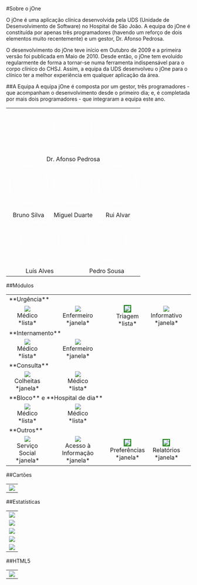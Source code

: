 #Sobre o jOne

O jOne é uma aplicação clínica desenvolvida pela UDS (Unidade de Desenvolvimento de Software) no Hospital de São João. A equipa do jOne é constituída por apenas três programadores  (havendo um reforço de dois elementos muito recentemente) e um gestor, Dr. Afonso Pedrosa.

O desenvolvimento do jOne teve início em Outubro de 2009 e a primeira versão foi publicada em Maio de 2010. Desde então, o jOne tem evoluído regularmente de forma a tornar-se numa ferramenta indispensável para o corpo clínico do CHSJ. Assim, a equipa da UDS desenvolveu o jOne para o clínico ter a melhor experiência em qualquer aplicação da área.

##A Equipa
A equipa jOne é composta por um gestor, três programadores  - que acompanham o desenvolvimento desde o primeiro dia; e, é completada por mais dois programadores - que integraram a equipa este ano.
<table>
    <tr>
        <td colspan="6" style="text-align:center;">
            <div style="height: 102px; width: 102px; border: white; border-radius: 50px; border-width: 2px; border-style: solid; display: block; margin-left: auto; margin-right: auto;">
                <div style="height: 98px; width: 98px; border-radius: 49px; background-repeat: no-repeat; background-size: cover; background-position: 50% 50%; background-image:url('../img/devs/7285.png');"></div>
            </div><br/>
            <span>Dr. Afonso Pedrosa</span>
        </td>
    </tr>
    <tr>
        <td colspan="2" style="text-align:center;">
            <div style="height: 102px; width: 102px; border: white; border-radius: 50px; border-width: 2px; border-style: solid; display: block; margin-left: auto; margin-right: auto;">
                <div style="height: 98px; width: 98px; border-radius: 49px; background-repeat: no-repeat; background-size: cover; background-position: 50% 50%; background-image:url('../img/devs/7241.png');"></div>
            </div><br/>
            <span>Bruno Silva</span>
        </td>
        <td colspan="2" style="text-align:center;">
            <div style="height: 102px; width: 102px; border: white; border-radius: 50px; border-width: 2px; border-style: solid; display: block; margin-left: auto; margin-right: auto;">
                <div style="height: 98px; width: 98px; border-radius: 49px; background-repeat: no-repeat; background-size: cover; background-position: 50% 50%; background-image:url('../img/devs/7240.png');"></div>
            </div><br/>
            <span>Miguel Duarte</span>
        </td>
        <td colspan="2" style="text-align:center;">
            <div style="height: 102px; width: 102px; border: white; border-radius: 50px; border-width: 2px; border-style: solid; display: block; margin-left: auto; margin-right: auto;">
                <div style="height: 98px; width: 98px; border-radius: 49px; background-repeat: no-repeat; background-size: cover; background-position: 50% 50%; background-image:url('../img/devs/7237.png');"></div>
            </div><br/>
            <span>Rui Alvar</span>
        </td>
    </tr>
    <tr>
        <td colspan="3" style="text-align:center;">
            <div style="height: 102px; width: 102px; border: white; border-radius: 50px; border-width: 2px; border-style: solid; display: block; margin-left: auto; margin-right: auto;">
                <div style="height: 98px; width: 98px; border-radius: 49px; background-repeat: no-repeat; background-size: cover; background-position: 50% 50%; background-image:url('../img/devs/13081.png');"></div>
            </div><br/>
            <span>Luís Alves</span>
        </td>
        <td colspan="3" style="text-align:center;">
            <div style="height: 102px; width: 102px; border: white; border-radius: 50px; border-width: 2px; border-style: solid; display: block; margin-left: auto; margin-right: auto;">
                <div style="height: 98px; width: 98px; border-radius: 49px; background-repeat: no-repeat; background-size: cover; background-position: 50% 50%; background-image:url('../img/devs/9692.png');"></div>
            </div><br/>
            <span>Pedro Sousa</span>
        </td>
    </tr>
</table>

##Módulos
<table>
    <tr><td colspan="5">**Urgência**</td><tr>
    <tr>
        <td style="text-align:center;"><img src="../img/modules/1.png"><br/>Médico<br/>*lista*</td>
        <td style="text-align:center;"><img src="../img/modules/2.png"><br/>Enfermeiro<br/>*janela*</td>
        <td style="text-align:center;"><img src="../img/modules/3.png" style="border: 2px solid green"><br/>Triagem<br/>*lista*</td>
        <td style="text-align:center;"><img src="../img/modules/4.png"><br/>Informativo<br/>*janela*</td>
    </tr>
    <tr><td colspan="5">**Internamento**</td><tr>
    <tr>
        <td style="text-align:center;"><img src="../img/modules/6.png"><br/>Médico<br/>*lista*</td>
        <td style="text-align:center;"><img src="../img/modules/7.png"><br/>Enfermeiro<br/>*janela*</td>
        <td colspan="3"></td>
    </tr>
    <tr><td colspan="5">**Consulta**</td><tr>
    <tr>
        <td style="text-align:center;"><img src="../img/modules/8.png"><br/>Colheitas<br/>*janela*</td>
        <td style="text-align:center;"><img src="../img/modules/9.png"><br/>Médico<br/>*lista*</td>
        <td colspan="3"></td>
    </tr>
    <tr><td colspan="5">**Bloco** e **Hospital de dia**</td><tr>
    <tr>
        <td style="text-align:center;"><img src="../img/modules/10.png"><br/>Médico<br/>*lista*</td>
        <td style="text-align:center;"><img src="../img/modules/11.png"><br/>Médico<br/>*lista*</td>
        <td colspan="3"></td>
    </tr>
    <tr><td colspan="5">**Outros**</td><tr>
    <tr>
        <td style="text-align:center;"><img src="../img/modules/12.png"><br/>Serviço Social<br/>*janela*</td>
        <td style="text-align:center;"><img src="../img/modules/13.png"><br/>Acesso à Informação<br/>*janela*</td>
        <td style="text-align:center;"><img src="../img/modules/14.png" style="border: 2px solid green"><br/>Preferências<br/>*janela*</td>
        <td style="text-align:center;"><img src="../img/modules/15.png" style="border: 2px solid green"><br/>Relatórios<br/>*janela*</td>
        <td></td>
    </tr>
</table>
##Cartões
<table>
    <tr>
        <td><img src="../img/cards/card.png"></td>
    </tr>
</table>

##Estatísticas

<table>
    <tr>
        <td><img src="../img/statistics/1.png"></td>
    </tr>
    <tr>
        <td><img src="../img/statistics/2.png"></td>
    </tr>
    <tr>
        <td><img src="../img/statistics/3.png"></td>
    </tr>
    <tr>
        <td><img src="../img/statistics/4.png"></td>
    </tr>
    <tr> 
        <td><img src="../img/statistics/5.png"></td>
    </tr>
</table>
##HTML5
<table>
    <tr>
        <td><img src="../img/html5.png"></td>
    </tr>
</table>